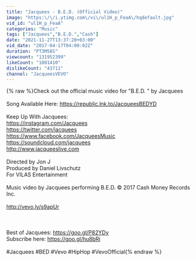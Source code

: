 ```yaml
---
title: "Jacquees - B.E.D. (Official Video)"
image: "https:\/\/i.ytimg.com\/vi\/ul1H_p_FeaA\/hqdefault.jpg"
vid_id: "ul1H_p_FeaA"
categories: "Music"
tags: ["Jacquees","B.E.D.","Cash"]
date: "2021-11-27T13:37:20+03:00"
vid_date: "2017-04-17T04:00:02Z"
duration: "PT3M58S"
viewcount: "131952399"
likeCount: "1001410"
dislikeCount: "43711"
channel: "JacqueesVEVO"
---
```

{% raw %}Check out the official music video for &quot;B.E.D. &quot; by Jacquees <br /><br />Song Available Here: <a rel="nofollow" target="blank" href="https://republic.lnk.to/JacqueesBEDYD">https://republic.lnk.to/JacqueesBEDYD</a><br /><br />Keep Up With Jacquees:<br /><a rel="nofollow" target="blank" href="https://instagram.com/Jacquees">https://instagram.com/Jacquees</a><br /><a rel="nofollow" target="blank" href="https://twitter.com/jacquees">https://twitter.com/jacquees</a><br /><a rel="nofollow" target="blank" href="https://www.facebook.com/JacqueesMusic">https://www.facebook.com/JacqueesMusic</a><br /><a rel="nofollow" target="blank" href="https://soundcloud.com/jacquees">https://soundcloud.com/jacquees</a><br /><a rel="nofollow" target="blank" href="http://www.jacqueeslive.com">http://www.jacqueeslive.com</a><br /><br />Directed by Jon J<br />Produced by Daniel Livschutz<br />For VILAS Entertainment<br /><br />Music video by Jacquees performing B.E.D.  © 2017 Cash Money Records Inc.<br /><br /><a rel="nofollow" target="blank" href="http://vevo.ly/s9apUr">http://vevo.ly/s9apUr</a><br /><br /><br /><br />Best of Jacquees: <a rel="nofollow" target="blank" href="https://goo.gl/P82YDy">https://goo.gl/P82YDy</a><br />Subscribe here: <a rel="nofollow" target="blank" href="https://goo.gl/hu8bRi">https://goo.gl/hu8bRi</a><br /><br />#Jacquees #BED #Vevo #HipHop #VevoOfficial{% endraw %}
